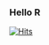### Hello R

[![Hits](https://hits.seeyoufarm.com/api/count/incr/badge.svg?url=https%3A%2F%2Fgithub.com%2FZydsonek%2F&count_bg=%23000000&title_bg=%23000000&icon=lua.svg&icon_color=%2304FF00&title=V&edge_flat=false)](https://hits.seeyoufarm.com)
